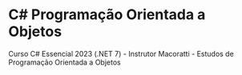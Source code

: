 # C# Programação Orientada a Objetos
Curso C# Essencial 2023 (.NET 7) - Instrutor Macoratti - Estudos de Programação Orientada a Objetos
